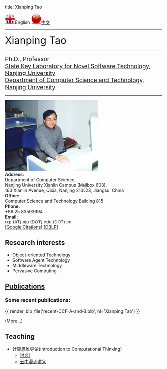 title: Xianping Tao

<img width="32" alt="" src="static/uk-icon-small.png" />English
<a href="cn/"><img width="32" alt="" src="static/china-icon-small.png" />中文</a>

<hr/>

<div class="news-body">
    <div class="row gutter k-equal-height"><!-- nesting row -->
        <div class="col-lg-12">
            <span style="font-size:24pt">Xianping Tao</span>
        </div>
    </div><!-- nesting row end -->
    <hr/>
    <div class="row gutter k-equal-height"><!-- nesting row -->
        <div class="col-lg-12">
            <span style="font-size:14pt">Ph.D., Professor</span>
        </div>
    </div><!-- nesting row end -->
    <div class="row gutter k-equal-height"><!-- nesting row -->
        <div class="col-lg-12">
            <span style="font-size:14pt"><a href="http://keysoftlab.nju.edu.cn" target="_blank">State Key Laboratory for Novel Software Technology, Nanjing University</a></span>
        </div>
    </div><!-- nesting row end -->
    <div class="row gutter k-equal-height"><!-- nesting row -->
        <div class="col-lg-12">
            <span style="font-size:14pt"><a href="http://cs.nju.edu.cn" target="_blank">Department of Computer Science and Technology, Nanjing University</a></span>
        </div>
    </div><!-- nesting row end -->
    <hr/>
    <div class="row gutter k-equal-height"><!-- row -->
        <div class="col-lg-3 col-md-4 col-sm-12">
            <img src="static/taoxianping.jpg" alt="Xianping Tao" class="img-responsive" />
        </div>
        <div class="col-lg-9 col-md-8 col-sm-12">
            <div class="row gutter k-equal-height"><!-- nesting row -->
                <div class="col-lg-1 col-md-2 col-sm-12">
                    <span style="font-weight: 600;">Address:</span>
                </div>
                <div class="col-lg-11 col-md-10 col-sm-12">
                    <div clas="row">
                        <div class="col-lg-12">
                            Department of Computer Science,
                        </div>
                    </div>
                    <div clas="row">
                        <div class="col-lg-12">
                            Nanjing University Xianlin Campus (Mailbox 603),
                        </div>
                    </div>
                    <div clas="row">
                        <div class="col-lg-12">
                            163 Xianlin Avenue, Qixia, Nanjing 210023, Jiangsu, China
                        </div>
                    </div>
                </div>
            </div><!-- nesting row end -->
            <div class="row gutter k-equal-height"><!-- nesting row -->
                <div class="col-lg-1 col-md-2 col-sm-12">
                    <span style="font-weight: 600;">Office:</span>
                </div>
                <div class="col-lg-11 col-md-10 col-sm-12">
                    <div clas="row">
                        <div class="col-lg-12">
                            Computer Science and Technology Building 815
                        </div>
                    </div>
                </div>
            </div><!-- nesting row end -->
            <div class="row gutter k-equal-height"><!-- nesting row -->
                <div class="col-lg-1 col-md-2 col-sm-12">
                    <span style="font-weight: 600;">Phone:</span>
                </div>
                <div class="col-lg-11 col-md-10 col-sm-12">
                    <div clas="row">
                        <div class="col-lg-12">
                            +86 25 83593694
                        </div>
                    </div>
                </div>
            </div><!-- nesting row end -->
            <div class="row gutter k-equal-height"><!-- nesting row -->
                <div class="col-lg-1 col-md-2 col-sm-12">
                    <span style="font-weight: 600;">Email:</span>
                </div>
                <div class="col-lg-11 col-md-10 col-sm-12">
                    <div clas="row">
                        <div class="col-lg-12">
                            txp (AT) nju (DOT) edu (DOT) cn
                        </div>
                    </div>
                </div>
            </div><!-- nesting row end -->
            <div class="row gutter k-equal-height"><!-- nesting row -->
                <div class="col-lg-6 col-md-6 col-sm-12">
                     <a href="https://scholar.google.com/citations?user=F3mGYVoAAAAJ&hl=en">[Google Citations]</a>
                     <a href="http://dblp.uni-trier.de/pers/hd/t/Tao:XianPing">[DBLP]</a>
                </div>
            </div><!-- nesting row end -->
        </div>
    </div><!-- row end -->
</div>


## Research interests

* Object-oriented Technology
* Software Agent Technology
* Middleware Technology
* Pervasive Computing

## [Publications](publications)



### Some recent publications:

{{ render_bib_file('recent-CCF-A-and-B.bib', hl='Xianping Tao') }}

([More...](publications))

## Teaching

* 计算思维导论(Introduction to  Computational Thinking)
    * [讲义1](./static/讲义1.pptx)
    * [云中漫步讲义](./static/云中漫步讲义.pptx)
